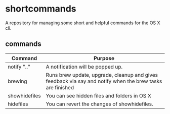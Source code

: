 # shortcommands

A repository for managing some short and helpful commands for the OS X cli.

## commands

Command       | Purpose
------------- | ---------------------------------
notify ".."   | A notification will be popped up.
brewing       | Runs brew update, upgrade, cleanup and gives feedback via say and notify when the brew tasks are finished
showhidefiles | You can see hidden files and folders in OS X
hidefiles     | You can revert the changes of showhidefiles.
